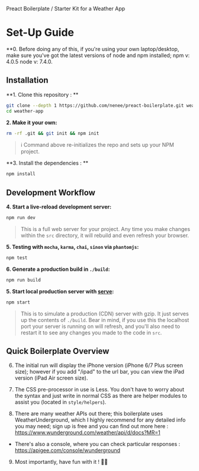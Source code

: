 Preact Boilerplate / Starter Kit for a Weather App

# Set-Up Guide

**0. Before doing any of this, if you're using your own laptop/desktop, make sure you've got the latest versions of node and npm installed; npm v: 4.0.5
node v: 7.4.0.

## Installation

**1. Clone this repository : **

```sh
git clone --depth 1 https://github.com/nenee/preact-boilerplate.git weather-app
cd weather-app
```

**2. Make it your own:**

```sh
rm -rf .git && git init && npm init
```

> :information_source: Command above re-initializes the repo and sets up your NPM project.


**3. Install the dependencies : **

```sh
npm install
```

## Development Workflow


**4. Start a live-reload development server:**

```sh
npm run dev
```

> This is a full web server for your project. Any time you make changes within the `src` directory, it will rebuild and even refresh your browser.

**5. Testing with `mocha`, `karma`, `chai`, `sinon` via `phantomjs`:**

```sh
npm test
```

**6. Generate a production build in `./build`:**

```sh
npm run build
```

**5. Start local production server with [serve](https://github.com/zeit/serve):**

```sh
npm start
```

> This is to simulate a production (CDN) server with gzip. It just serves up the contents of `./build`. Bear in mind, if you use this the localhost port your server is running on will refresh, and you'll also need to restart it to see any changes you made to the code in `src`.


## Quick Boilerplate Overview

6. The initial run will display the iPhone version (iPhone 6/7 Plus screen size); however if you add "/ipad" to the url bar, you can view the iPad version (iPad Air screen size).

7. The CSS pre-processor in use is Less. You don't have to worry about the syntax and just write in normal CSS as there are helper modules to assist you (located in `style/helpers`).

8. There are many weather APIs out there; this boilerplate uses WeatherUnderground, which I highly recommend for any detailed info you may need; sign up is free and you can find out more here : https://www.wunderground.com/weather/api/d/docs?MR=1

- There's also a console, where you can check particular responses : https://apigee.com/console/wunderground

9. Most importantly, have fun with it ! 👌🏻